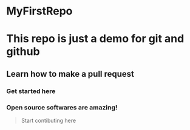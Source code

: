 # MyFirstRepo


# This repo is just a demo for git and github

## Learn how to make a pull request

### Get started here


### Open source softwares are amazing!

> Start contibuting here
